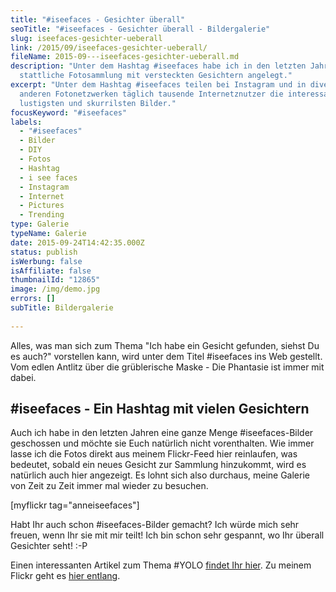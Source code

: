 ```yaml
---
title: "#iseefaces - Gesichter überall"
seoTitle: "#iseefaces - Gesichter überall - Bildergalerie"
slug: iseefaces-gesichter-ueberall
link: /2015/09/iseefaces-gesichter-ueberall/
fileName: 2015-09---iseefaces-gesichter-ueberall.md
description: "Unter dem Hashtag #iseefaces habe ich in den letzten Jahren eine
  stattliche Fotosammlung mit versteckten Gesichtern angelegt."
excerpt: "Unter dem Hashtag #iseefaces teilen bei Instagram und in diversen
  anderen Fotonetzwerken täglich tausende Internetznutzer die interessantesten,
  lustigsten und skurrilsten Bilder."
focusKeyword: "#iseefaces"
labels:
  - "#iseefaces"
  - Bilder
  - DIY
  - Fotos
  - Hashtag
  - i see faces
  - Instagram
  - Internet
  - Pictures
  - Trending
type: Galerie
typeName: Galerie
date: 2015-09-24T14:42:35.000Z
status: publish
isWerbung: false
isAffiliate: false
thumbnailId: "12865"
image: /img/demo.jpg
errors: []
subTitle: Bildergalerie
  
---
```


Alles, was man sich zum Thema "Ich habe ein Gesicht gefunden, siehst Du es
auch?" vorstellen kann, wird unter dem Titel #iseefaces ins Web gestellt. Vom
edlen Antlitz über die grüblerische Maske - Die Phantasie ist immer mit dabei.

## #iseefaces - Ein Hashtag mit vielen Gesichtern

Auch ich habe in den letzten Jahren eine ganze Menge #iseefaces-Bilder
geschossen und möchte sie Euch natürlich nicht vorenthalten. Wie immer lasse ich
die Fotos direkt aus meinem Flickr-Feed hier reinlaufen, was bedeutet, sobald
ein neues Gesicht zur Sammlung hinzukommt, wird es natürlich auch hier
angezeigt. Es lohnt sich also durchaus, meine Galerie von Zeit zu Zeit immer mal
wieder zu besuchen.

[myflickr tag="anneiseefaces"]

Habt Ihr auch schon #iseefaces-Bilder gemacht? Ich würde mich sehr freuen, wenn
Ihr sie mit mir teilt! Ich bin schon sehr gespannt, wo Ihr überall Gesichter
seht! :-P

Einen interessanten Artikel zum Thema #YOLO
[findet Ihr hier](/2015/04/yolo-you-only-live-once/). Zu meinem Flickr geht es
[hier entlang](https://www.flickr.com/photos/99929697@N07/albums).

  